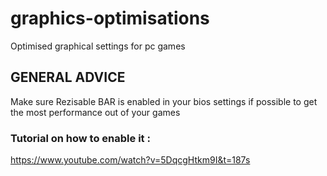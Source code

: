 # graphics-optimisations
Optimised graphical settings for pc games

## GENERAL ADVICE

Make sure Rezisable BAR is enabled in your bios settings if possible to get the most performance out of your games

### Tutorial on how to enable it :

https://www.youtube.com/watch?v=5DqcgHtkm9I&t=187s